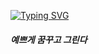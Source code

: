 [![Typing SVG](https://readme-typing-svg.herokuapp.com?font=Parisienne&color=%23F7F118&size=47&center=true&vCenter=true&width=700&height=70&lines=Draw+my+dream%2C+Paint+my+dream)](https://git.io/typing-svg)
##### 예쁘게 꿈꾸고 그린다

<!--
**yello-ow/yello-ow** is a ✨ _special_ ✨ repository because its `README.md` (this file) appears on your GitHub profile.

Here are some ideas to get you started:

- 🔭 I’m currently working on ...
- 🌱 I’m currently learning ...
- 👯 I’m looking to collaborate on ...
- 🤔 I’m looking for help with ...
- 💬 Ask me about ...
- 📫 How to reach me: ...
- 😄 Pronouns: ...
- ⚡ Fun fact: ...
-->
